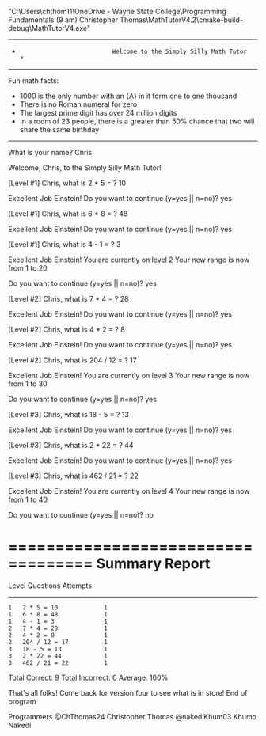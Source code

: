 "C:\Users\chthom11\OneDrive - Wayne State College\Programming Fundamentals (9 am) Christopher Thomas\MathTutorV4.2\cmake-build-debug\MathTutorV4.exe"
******************************************************************************************************
*                               Welcome to the Simply Silly Math Tutor                               *
******************************************************************************************************

Fun math facts:
* 1000 is the only number with an {A} in it form one to one thousand
* There is no Roman numeral for zero
* The largest prime digit has over 24 million digits
* In a room of 23 people, there is a greater than 50% chance that two will share the same birthday

******************************************************************************************************

What is your name?
Chris

Welcome, Chris, to the Simply Silly Math Tutor!

[Level #1] Chris, what is 2 * 5 = ?
10

Excellent Job Einstein!
Do you want to continue (y=yes || n=no)?
yes

[Level #1] Chris, what is 6 * 8 = ?
48

Excellent Job Einstein!
Do you want to continue (y=yes || n=no)?
yes

[Level #1] Chris, what is 4 - 1 = ?
3

Excellent Job Einstein!
You are currently on level 2
Your new range is now from 1 to 20

Do you want to continue (y=yes || n=no)?
yes

[Level #2] Chris, what is 7 * 4 = ?
28

Excellent Job Einstein!
Do you want to continue (y=yes || n=no)?
yes

[Level #2] Chris, what is 4 * 2 = ?
8

Excellent Job Einstein!
Do you want to continue (y=yes || n=no)?
yes

[Level #2] Chris, what is 204 / 12 = ?
17

Excellent Job Einstein!
You are currently on level 3
Your new range is now from 1 to 30

Do you want to continue (y=yes || n=no)?
yes

[Level #3] Chris, what is 18 - 5 = ?
13

Excellent Job Einstein!
Do you want to continue (y=yes || n=no)?
yes

[Level #3] Chris, what is 2 * 22 = ?
44

Excellent Job Einstein!
Do you want to continue (y=yes || n=no)?
yes

[Level #3] Chris, what is 462 / 21 = ?
22

Excellent Job Einstein!
You are currently on level 4
Your new range is now from 1 to 40

Do you want to continue (y=yes || n=no)?
no

===================================
Summary Report
===================================
Level      Questions     Attempts
----- ------------------ ---------

    1   2 * 5 = 10             1
    1   6 * 8 = 48             1
    1   4 - 1 = 3              1
    2   7 * 4 = 28             1
    2   4 * 2 = 8              1
    2   204 / 12 = 17          1
    3   18 - 5 = 13            1
    3   2 * 22 = 44            1
    3   462 / 21 = 22          1

Total Correct:   9
Total Incorrect: 0
Average:         100%

That's all folks!
Come back for version four to see what is in store!
End of program


Programmers
@ChThomas24 Christopher Thomas
@nakediKhum03 Khumo Nakedi
